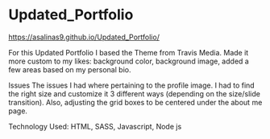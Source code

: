 # Updated_Portfolio
https://asalinas9.github.io/Updated_Portfolio/

For this Updated Portfolio I based the Theme from Travis Media.
Made it more custom to my likes: background color, background image, added a few areas based on my personal bio.

Issues
The issues I had where pertaining to the profile image. I had to find the right size and customize it 3 different ways (depending on the size/slide transition). Also, adjusting the grid boxes to be centered under the about me page. 

Technology Used:
HTML, SASS, Javascript, Node js
